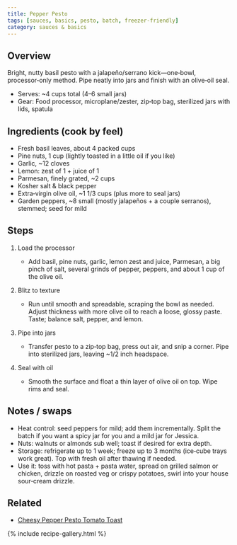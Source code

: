 ```yaml
---
title: Pepper Pesto
tags: [sauces, basics, pesto, batch, freezer-friendly]
category: sauces & basics
---
```


## Overview
Bright, nutty basil pesto with a jalapeño/serrano kick—one‑bowl, processor‑only method. Pipe neatly into jars and finish with an olive‑oil seal.
- Serves: ~4 cups total (4–6 small jars)
- Gear: Food processor, microplane/zester, zip‑top bag, sterilized jars with lids, spatula

## Ingredients (cook by feel)
- Fresh basil leaves, about 4 packed cups
- Pine nuts, 1 cup (lightly toasted in a little oil if you like)
- Garlic, ~12 cloves
- Lemon: zest of 1 + juice of 1
- Parmesan, finely grated, ~2 cups
- Kosher salt & black pepper
- Extra‑virgin olive oil, ~1 1/3 cups (plus more to seal jars)
- Garden peppers, ~8 small (mostly jalapeños + a couple serranos), stemmed; seed for mild

## Steps
1. Load the processor
   - Add basil, pine nuts, garlic, lemon zest and juice, Parmesan, a big pinch of salt, several grinds of pepper, peppers, and about 1 cup of the olive oil.

2. Blitz to texture
   - Run until smooth and spreadable, scraping the bowl as needed. Adjust thickness with more olive oil to reach a loose, glossy paste. Taste; balance salt, pepper, and lemon.

3. Pipe into jars
   - Transfer pesto to a zip‑top bag, press out air, and snip a corner. Pipe into sterilized jars, leaving ~1/2 inch headspace.

4. Seal with oil
   - Smooth the surface and float a thin layer of olive oil on top. Wipe rims and seal.

## Notes / swaps
- Heat control: seed peppers for mild; add them incrementally. Split the batch if you want a spicy jar for you and a mild jar for Jessica.
- Nuts: walnuts or almonds sub well; toast if desired for extra depth.
- Storage: refrigerate up to 1 week; freeze up to 3 months (ice‑cube trays work great). Top with fresh oil after thawing if needed.
- Use it: toss with hot pasta + pasta water, spread on grilled salmon or chicken, drizzle on roasted veg or crispy potatoes, swirl into your house sour‑cream drizzle.

## Related
- [Cheesy Pepper Pesto Tomato Toast](/good-eats/recipes/sides/cheesy_pepper_pesto_tomato_toast/index/)

{% include recipe-gallery.html %}
